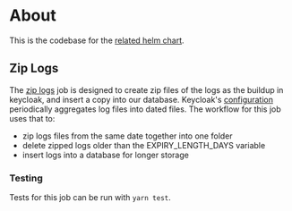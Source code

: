 # About

This is the codebase for the [related helm chart](../../helm/kc-cron-job/).

## Zip Logs

The [zip logs](./zip-logs.js) job is designed to create zip files of the logs as the buildup in keycloak, and insert a copy into our database. Keycloak's [configuration](/docker/keycloak/configuration/standalone-openshift-7.6.xml#L68) periodically aggregates log files into dated files. The workflow for this job uses that to:

- zip logs files from the same date together into one folder
- delete zipped logs older than the EXPIRY_LENGTH_DAYS variable
- insert logs into a database for longer storage

### Testing

Tests for this job can be run with `yarn test`.
